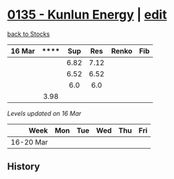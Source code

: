 # [0135 - Kunlun Energy](https://alwinwoo.github.io/stocks/0135.html) | [edit](https://github.com/alwinwoo/alwinwoo.github.io/edit/master/stocks/0135.md)
[back to Stocks](https://alwinwoo.github.io/stocks.html)

| 16 Mar  | ****   | Sup   | Res   | Renko       | Fib
| ---:    | :---:  | :---: | :---: | :---        | :---
|         |        | 6.82  | 7.12  |
|         |        | 6.52  | 6.52  |  
|         |        | 6.0   | 6.0   | 
|         | 3.98   |       |       | 

*Levels updated on 16 Mar*

Week      | Mon   | Tue   | Wed   | Thu   | Fri   |
---:      | :---: | :---: | :---: | :---: | :---: |
16-20 Mar |       | 

## History
